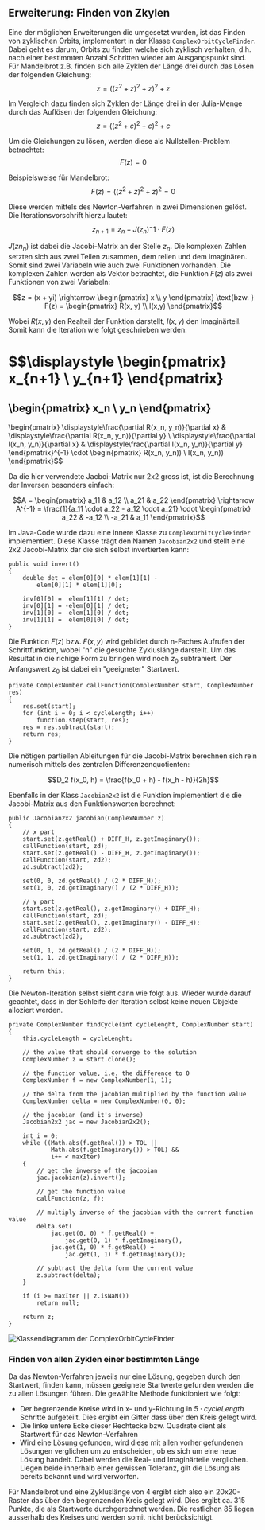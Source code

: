 ## Erweiterung: Finden von Zkylen ##

Eine der möglichen Erweiterungen die umgesetzt wurden, ist das Finden von
zyklischen Orbits, implementert in der Klasse `ComplexOrbitCycleFinder`.
Dabei geht es darum, Orbits zu finden welche sich zyklisch verhalten,
d.h. nach einer bestimmten Anzahl Schritten wieder am Ausgangspunkt
sind. Für Mandelbrot z.B. finden sich alle Zyklen der Länge drei durch das Lösen
der folgenden Gleichung:
$$z = ((z^2 + z)^2 + z)^2 + z$$

Im Vergleich dazu finden sich Zyklen der Länge drei in der Julia-Menge durch das
Auflösen der folgenden Gleichung:
$$z = ((z^2 + c)^2 + c)^2 + c$$


Um die Gleichungen zu lösen, werden diese als Nullstellen-Problem betrachtet:
$$F(z) = 0$$


Beispielsweise für Mandelbrot:
$$F(z) = ((z^2 + z)^2 + z)^2 = 0$$


Diese werden mittels des Newton-Verfahren in zwei Dimensionen gelöst. Die
Iterationsvorschrift hierzu lautet:
$$z_{n+1} = z_n - J(z_n)^-1 \cdot F(z)$$


$J(z{n_n})$ ist dabei die Jacobi-Matrix an der Stelle $z_n$. Die komplexen
Zahlen setzten sich aus zwei Teilen zusammen, dem rellen und dem imaginären.
Somit sind zwei Variabeln wie auch zwei Funktionen vorhanden. Die komplexen
Zahlen werden als Vektor betrachtet, die Funktion $F(z)$ als zwei Funktionen von
zwei Variabeln:

$$z = (x + yi) \rightarrow \begin{pmatrix} x \\ y \end{pmatrix}
\text{bzw.  }
F(z) = \begin{pmatrix} R(x, y) \\ I(x,y) \end{pmatrix}$$

Wobei $R(x, y)$ den Realteil der Funktion darstellt, $I(x,y)$ den Imaginärteil.
Somit kann die Iteration wie folgt geschrieben werden:

$$\displaystyle
\begin{pmatrix} x_{n+1} \\ y_{n+1} \end{pmatrix}
= 
\begin{pmatrix} x_n \\ y_n \end{pmatrix}
-
\begin{pmatrix}
	\displaystyle\frac{\partial R(x_n, y_n)}{\partial x} &
		\displaystyle\frac{\partial R(x_n, y_n)}{\partial y} \\
	\displaystyle\frac{\partial I(x_n, y_n)}{\partial x} &
		\displaystyle\frac{\partial I(x_n, y_n)}{\partial y}
\end{pmatrix}^{-1}
\cdot
\begin{pmatrix} R(x_n, y_n)) \\ I(x_n, y_n)) \end{pmatrix}$$


Da die hier verwendete Jacboi-Matrix nur 2x2 gross ist, ist die Berechnung der
Inversen besonders einfach:

$$A = \begin{pmatrix} a_11 & a_12 \\ a_21 & a_22 \end{pmatrix}
\rightarrow A^{-1} = 
\frac{1}{a_11 \cdot a_22 - a_12 \cdot a_21} \cdot
\begin{pmatrix} a_22 & -a_12 \\ -a_21 & a_11 \end{pmatrix}$$

Im Java-Code wurde dazu eine innere Klasse zu `ComplexOrbitCycleFinder`
implementiert. Diese Klasse trägt den Namen `Jacobian2x2` und stellt eine 2x2
Jacobi-Matrix dar die sich selbst invertierten kann:

~~~~~~~~ {.Java}
public void invert()
{
	double det = elem[0][0] * elem[1][1] -
		elem[0][1] * elem[1][0];

	inv[0][0] =  elem[1][1] / det;
	inv[0][1] = -elem[0][1] / det;
	inv[1][0] = -elem[1][0] / det;
	inv[1][1] =  elem[0][0] / det;
}
~~~~~~~~

Die Funktion $F(z)$ bzw. $F(x,y)$ wird gebildet durch n-Faches Aufrufen der
Schrittfunktion, wobei "n" die gesuchte Zykluslänge darstellt. Um das Resultat
in die richige Form zu bringen wird noch $z_0$ subtrahiert. Der Anfangswert
$z_0$ ist dabei ein "geeigneter" Startwert.

~~~~~~~~ {.Java}
private ComplexNumber callFunction(ComplexNumber start, ComplexNumber res)
{
	res.set(start);
	for (int i = 0; i < cycleLength; i++)
		function.step(start, res);
	res = res.subtract(start);
	return res;
}
~~~~~~~~


Die nötigen partiellen Ableitungen für die Jacobi-Matrix berechnen sich rein
numerisch mittels des zentralen Differenzenquotienten:

$$D_2 f(x_0, h) = \frac{f(x_0 + h) - f(x_h - h)}{2h}$$


Ebenfalls in der Klass `Jacobian2x2` ist die Funktion implementiert die die
Jacobi-Matrix aus den Funktionswerten berechnet:

~~~~~~~~ {.Java}
public Jacobian2x2 jacobian(ComplexNumber z)
{
	// x part
	start.set(z.getReal() + DIFF_H, z.getImaginary());
	callFunction(start, zd);
	start.set(z.getReal() - DIFF_H, z.getImaginary());
	callFunction(start, zd2);
	zd.subtract(zd2);

	set(0, 0, zd.getReal() / (2 * DIFF_H));
	set(1, 0, zd.getImaginary() / (2 * DIFF_H));

	// y part
	start.set(z.getReal(), z.getImaginary() + DIFF_H);
	callFunction(start, zd);
	start.set(z.getReal(), z.getImaginary() - DIFF_H);
	callFunction(start, zd2);
	zd.subtract(zd2);

	set(0, 1, zd.getReal() / (2 * DIFF_H));
	set(1, 1, zd.getImaginary() / (2 * DIFF_H));

	return this;
}
~~~~~~~~

Die Newton-Iteration selbst sieht dann wie folgt aus. Wieder wurde darauf
geachtet, dass in der Schleife der Iteration selbst keine neuen Objekte
alloziert werden.

~~~~~~~~ {.Java}
private ComplexNumber findCycle(int cycleLenght, ComplexNumber start)
{
	this.cycleLength = cycleLenght;

	// the value that should converge to the solution
	ComplexNumber z = start.clone();

	// the function value, i.e. the difference to 0
	ComplexNumber f = new ComplexNumber(1, 1);

	// the delta from the jacobian multiplied by the function value
	ComplexNumber delta = new ComplexNumber(0, 0);

	// the jacobian (and it's inverse)
	Jacobian2x2 jac = new Jacobian2x2();

	int i = 0;
	while ((Math.abs(f.getReal()) > TOL ||
			Math.abs(f.getImaginary()) > TOL) &&
			i++ < maxIter)
	{
		// get the inverse of the jacobian
		jac.jacobian(z).invert();

		// get the function value
		callFunction(z, f);

		// multiply inverse of the jacobian with the current function value
		delta.set(
			jac.get(0, 0) * f.getReal() +
				jac.get(0, 1) * f.getImaginary(),
			jac.get(1, 0) * f.getReal() +
				jac.get(1, 1) * f.getImaginary());

		// subtract the delta form the current value
		z.subtract(delta);
	}

	if (i >= maxIter || z.isNaN())
		return null;

	return z;
}
~~~~~~~~

![Klassendiagramm der ComplexOrbitCycleFinder](figures/cycle-finder.png)


### Finden von allen Zyklen einer bestimmten Länge ###

Da das Newton-Verfahren jeweils nur eine Lösung, gegeben durch den Startwert,
finden kann, müssen geeignete Startwerte gefunden werden die zu allen Lösungen
führen. Die gewählte Methode funktioniert wie folgt:

* Der begrenzende Kreise wird in x- und y-Richtung in $5 \cdot cycleLength$
  Schritte aufgeteilt. Dies ergibt ein Gitter dass über den Kreis gelegt wird.
* Die linke untere Ecke dieser Rechtecke bzw. Quadrate dient als Startwert für
  das Newton-Verfahren
* Wird eine Lösung gefunden, wird diese mit allen vorher gefundenen Lösungen
  verglichen um zu entscheiden, ob es sich um eine neue Lösung handelt. Dabei
  werden die Real- und Imaginärteile verglichen. Liegen beide innerhalb einer
  gewissen Toleranz, gilt die Lösung als bereits bekannt und wird verworfen.

Für Mandelbrot und eine Zykluslänge von 4 ergibt sich also ein 20x20-Raster das
über den begrenzenden Kreis gelegt wird. Dies ergibt ca. 315 Punkte, die als
Startwerte durchgerechnet werden. Die restlichen 85 liegen ausserhalb des
Kreises und werden somit nicht berücksichtigt.


